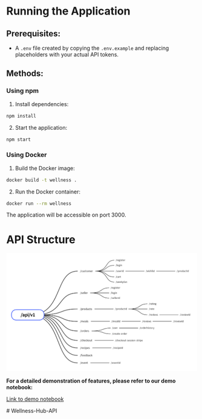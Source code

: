 # Running the Application

## Prerequisites:

- A `.env` file created by copying the `.env.example` and replacing placeholders with your actual API tokens.

## Methods:

### Using npm

1.  Install dependencies:

```Bash
npm install
```

2. Start the application:

```Bash
npm start
```

### Using Docker

1.  Build the Docker image:

```Bash
docker build -t wellness .
```

2. Run the Docker container:

```Bash
docker run --rm wellness
```

The application will be accessible on port 3000.

# API Structure

<img src="demo/img/apis.png" width=1000>

**For a detailed demonstration of features, please refer to our demo notebook:**

[Link to demo notebook](demo/demo.ipynb)
<!--  -->#   W e l l n e s s - H u b - A P I 
 
 